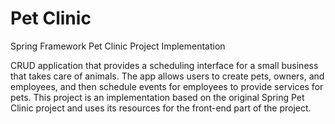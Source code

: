 # Pet Clinic
 Spring Framework Pet Clinic Project Implementation
 
CRUD application that provides a scheduling interface for a small business that takes care of animals. The app allows users to create pets, owners, and employees, and then schedule events for employees to provide services for pets. This project is an implementation based on the original Spring Pet Clinic project and uses its resources for the front-end part of the project. 
